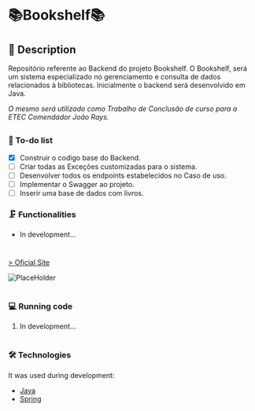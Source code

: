 # 📚Bookshelf📚
## 📖 Description 
<p>Repositório referente ao Backend do projeto Bookshelf. O Bookshelf, será um sistema especializado no gerenciamento e consulta de dados relacionados à bibliotecas. Inicialmente o backend será desenvolvido em Java.</p>
<p><i>O mesmo será utilizado como Trabalho de Conclusão de curso para a ETEC Comendador João Rays.</i></p>

##

### 📓 To-do list

- [x] Construir o codigo base do Backend.
- [ ] Criar todas as Exceções customizadas para o sistema.
- [ ] Desenvolver todos os endpoints estabelecidos no Caso de uso.
- [ ] Implementar o Swagger ao projeto.
- [ ] Inserir uma base de dados com livros.

### 🗜️ Functionalities

- In development...

#
<a href="https://github.com/GuilhermeNono/bookshelf-backend">> Oficial Site</a>

![PlaceHolder](https://sunsetmediawave.files.wordpress.com/2014/10/1-title1.gif)

#

### 💻 Running code

1. In development...
#

### 🛠️ Technologies

It was used during development:
- [Java](https://www.java.com/pt-BR/)
- [Spring](https://spring.io/)
